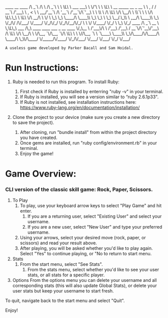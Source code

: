 <rawtext>
 ____                    __          ____                                  
/\  _`\                 /\ \        /\  _`\                                
\ \ \L\ \    ___     ___\ \ \/'\    \ \ \L\ \ __     _____      __   _ __  
 \ \ ,  /   / __`\  /'___\ \ , <     \ \ ,__/'__`\  /\ '__`\  /'__`\/\`'__\
  \ \ \\ \ /\ \L\ \/\ \__/\ \ \\`\    \ \ \/\ \L\.\_\ \ \L\ \/\  __/\ \ \/ 
   \ \_\ \_\ \____/\ \____\\ \_\ \_\   \ \_\ \__/.\_\\ \ ,__/\ \____\\ \_\ 
    \/_/\/ /\/___/  \/____/ \/_/\/_/    \/_/\/__/\/_/ \ \ \/  \/____/ \/_/ 
                                                       \ \_\               
                                                        \/_/               
 ____                                                       
/\  _`\           __                                        
\ \,\L\_\    ___ /\_\    ____    ____    ___   _ __   ____  
 \/_\__ \   /'___\/\ \  /',__\  /',__\  / __`\/\`'__\/',__\ 
   /\ \L\ \/\ \__/\ \ \/\__, `\/\__, `\/\ \L\ \ \ \//\__, `\
   \ `\____\ \____\\ \_\/\____/\/\____/\ \____/\ \_\\/\____/
    \/_____/\/____/ \/_/\/___/  \/___/  \/___/  \/_/ \/___/ 

    
    A useless game developed by Parker Bacall and Sam Hoidal.
</rawtext>

# Run Instructions:

1. Ruby is needed to run this program. To install Ruby:
    1. First check if Ruby is installed by enterring "ruby -v" in your terminal. 
    1. If Ruby is installed, you will see a version similar to “ruby 2.6.1p33". 
    1. If Ruby is not installed, see installation instructions here: https://www.ruby-lang.org/en/documentation/installation/

1. Clone the project to your device (make sure you create a new directory to save the project).
    1. After cloning, run "bundle install" from within the project directory you have created. 
    1. Once gems are installed, run "ruby config/environment.rb" in your terminal.
    1. Enjoy the game!

# Game Overview:
### CLI version of the classic skill game: Rock, Paper, Scissors.

1. To Play
    1. To play, use your keyboard arrow keys to select "Play Game" and hit enter. 
        1. If you are a returning user, select "Existing User" and select your username. 
        1. If you are a new user, select "New User" and type your preferred username. 
    1. Using your arrows, select your desired move (rock, paper, or scissors) and read your result above.
    1. After playing, you will be asked whether you'd like to play again. Select "Yes" to continue playing, or "No to return to start menu.
1. Stats
    1. From the start menu, select "See Stats".
        1. From the stats menu, select whether you'd like to see your user stats, or all stats for a specific player.
1. Options
From the options menu you can delete your username and all corresponding stats (this will also update Global Stats), or delete your user stats but keep your username to start fresh. 

To quit, navigate back to the start menu and select "Quit".

Enjoy!


